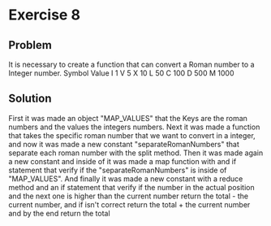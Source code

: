 # Exercise 8

## Problem

It is necessary to create a function that can convert a Roman number to a Integer number. 
Symbol       Value
I             1
V             5
X             10
L             50
C             100
D             500
M             1000

## Solution

First it was made an object "MAP_VALUES" that the Keys are the roman numbers and the values the integers numbers. Next it was made a function that takes the specific roman number that we want to convert in a integer, and now it was made a new constant "separateRomanNumbers" that separate each roman number with the split method. Then it was made again a new constant and inside of it was made a map function with and if statement that verify if the "separateRomanNumbers" is inside of "MAP_VALUES".
And finally it was made a new constant with a reduce method and an if statement that verify if the number in the actual position and the next one is higher than the current number return the total -  the current number, and if isn't correct return the total + the current number and by the end return the total




